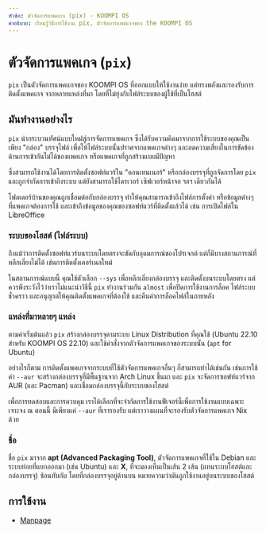 ```yaml
---
หัวข้อ: ตัวจัดการแพคเกจ (pix) - KOOMPI OS
คำอธิบาย: เรียนรู้วิธีการใช้งาน pix, ตัวจัดการแพตเกจของ the KOOMPI OS
---
```


# ตัวจัดการแพคเกจ (`pix`)

`pix` เป็นตัวจัดการแพคเเกจของ KOOMPI OS ที่ออกแบบให้ใช้งานง่าย แต่ทรงพลังและรองรับการติดตั้งแพคเกจ
จากหลายแหล่งที่มา โดยที่ไม่ยุ่งกับไฟล์ระบบของผู้ใช้ที่เป็นโฮสต์

## มันทำงานอย่างไร

`pix` นำกระบวนทัศน์แบบใหม่่สู่การจัดการแพคเกจ ซึ่งได้รับความคิดมาจากการใช้ระบบของคุณเป็นเพียง
"กล่อง" บรรจุไฟล์ เพื่อให้ไฟล์ระบบนั้นปราศจากแพคเกจต่างๆ และลดความเสี่ยงในการขัดข้องด้านการเข้ากันไม่ได้ของแพคเกจ หรือแพคเกจที่ถูกสร้างแบบมีปัญหา

ซึ่งสามารถใช้งานได้โดยการติดตั้งซอฟท์แวร์ใน "คอนเทนเนอร์" หรือกล่องบรรจุที่ถูกจัดการโดย 
`pix` และถูกจำกัดการเข้าถึงระบบ แต่ยังสามารถใช้ไดรเวอร์ เซิฟเวอร์หน้าจอ ฯลฯ เดียวกันได้

โฟลเดอร์บ้านของคุณถูกเชื่อมต่อกับกล่องบรรจุ ทำให้คุณสามารถเข้าถึงไฟล์การตั้งค่า หรือข้อมูลต่างๆ
ที่แพคเกจต้องการใช้ และเข้าถึงข้อมูลของคุณของซอฟท์แวร์ที่ติดตั้งแล้วได้ เช่น การเปิดไฟล์ใน LibreOffice

### ระบบของโฮสต์ (ไฟล์ระบบ)

ถึงแม้ว่าการติดตั้งซอฟท์แวร์บนระบบโดยตรงจะขัดกับอุดมการณ์ของโปรเจกต์ แต่ก็มีบางสถานการณ์ที่หลีกเลี่ยงไม่ได้ เช่นการติดตั้งเคอร์เนลใหม่

ในสถานการณ์แบบนี้ คุณใช้ตัวเลือก `--sys` เพื่อหลีกเลี่ยงกล่องบรรจุ และติดตั้งบนระบบโดยตรง
แต่ควรพึงระวังไว้ว่าเราไม่แนะนำวิธีนี้ `pix` ทำงานร่วมกัน `almost` เพื่อปิดการใช้งานการล็อค
ไฟล์ระบบชั่วคราว และอนุญาตให้คุณติดตั้งแพคเกจที่ต้องใช้ และคืนค่าการล็อคไฟล์ในภายหลัง

### แหล่งที่มาหลายๆ แหล่ง

ตามค่าเริ่มต้นแล้ว `pix` สร้างกล่องบรรจุตามระบบ Linux Distribution ที่คุณใช้ (Ubuntu 
22.10 สำหรับ KOOMPI OS 22.10) และใช้คำสั่งจากตัวจัดการแพคเกจของระบบนั้น (`apt` for Ubuntu)

อย่างไรก็ตาม การติดตั้งแพคเกจจากระบบที่ใช้ตัวจัดการแพคเกจอื่นๆ ก็สามารถทำได้เช่นกัน 
เช่นการใช้ค่า `--aur` จะสร้างกล่องบรรจุที่มีพื้นฐานจาก Arch Linux ขึ้นมา และ `pix` 
จะจัดการซอฟท์แวร์จาก AUR (และ Pacman) และเชื่อมกล่องบรรจุนี้กับระบบของโฮสต์

เพื่อการทดสอบและการควบคุม เราได้เลือกที่จะจำกัดการใช้งานฟีเจอร์นี้เพื่อการใช้งานแบบเฉพาะเจาะจง 
ณ ตอนนี้ มีเพียงแค่ `--aur` ที่เรารองรับ แต่เราวางแผนที่จะรองรับตัวจัดการแพคเกจ Nix ด้วย

### ชื่อ

ชื่อ `pix` มาจาก **apt (Advanced Packaging Tool)**, ตัวจัดการแพคเกจที่ใช้ใน Debian 
และระบบย่อยที่แยกออกมา (เช่น Ubuntu) และ **X**, ที่จะมองเห็นเป็นเส้น 2 เส้น 
(แทนระบบโฮสต์และกล่องบรรจุ) ซ้อนทับกับ โดยที่กล่องบรรจุอยู่ด้านบน 
หมายความว่ามันถูกใช้งานอยู่บนระบบของโฮสต์

## การใช้งาน

- [Manpage](/docs/pix/manpage)

